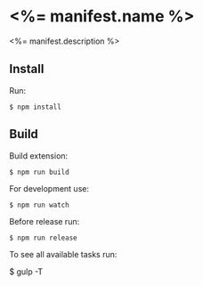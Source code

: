 # <%= manifest.name %>

<%= manifest.description %>

## Install

Run: 

    $ npm install

## Build

Build extension:

    $ npm run build

For development use:

    $ npm run watch

Before release run:

    $ npm run release

To see all available tasks run:

  $ gulp -T
